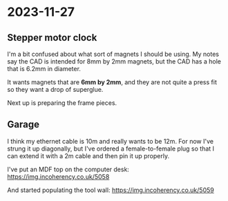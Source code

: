 # 2023-11-27

## Stepper motor clock

I'm a bit confused about what sort of magnets I should be using. My notes say the CAD is intended for 8mm by 2mm magnets,
but the CAD has a hole that is 6.2mm in diameter.

It wants magnets that are **6mm by 2mm**, and they are not quite a press fit so they want a drop of superglue.

Next up is preparing the frame pieces.

## Garage

I think my ethernet cable is 10m and really wants to be 12m. For now I've strung it up diagonally, but I've ordered
a female-to-female plug so that I can extend it with a 2m cable and then pin it up properly.

I've put an MDF top on the computer desk: https://img.incoherency.co.uk/5058

And started populating the tool wall: https://img.incoherency.co.uk/5059

